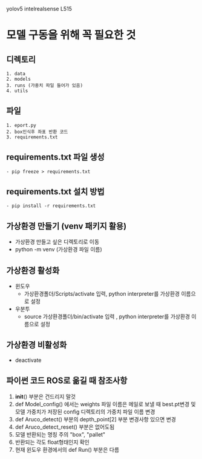 yolov5 intelrealsense L515

# 모델 구동을 위해 꼭 필요한 것
## 디렉토리 
    1. data
    2. models
    3. runs (가중치 파일 들어가 있음)
    4. utils
## 파일
    1. eport.py
    2. box인식후 좌표 반환 코드
    3. requirements.txt

## requirements.txt 파일 생성
    - pip freeze > requirements.txt
## requirements.txt 설치 방법
    - pip install -r requirements.txt

## 가상환경 만들기 (venv 패키지 활용)
   - 가상환경 만들고 싶은 디렉토리로 이동
   - python -m venv (가상환경 파일 이름)
## 가상환경 활성화
   - 윈도우
     - 가상환경폴더/Scripts/activate 입력, python interpreter를 가상환경 이름으로 설정
   - 우분투
     - source 가상환경폴더/bin/activate 입력 , python interpreter를 가상환경 이름으로 설정
## 가상환경 비활성화 
   - deactivate


## 파이썬 코드 ROS로 옮길 때 참조사항
1. __init__() 부분은 건드리지 말것
2. def Model_config() 에서는 weights 파일 이름은 메일로 보낼 때 best.pt변경 및 모델 가중치가 저장된 config 디렉토리의 가중치 파일 이름 변경
3. def Aruco_detect() 부분의 depth_point[2] 부분 변경사항 있으면 변경
4. def Aruco_detect_reset() 부분은 없어도됨
5. 모델 반환되는 명칭 주의 "box", "pallet"
6. 반환되는 각도 float형태인지 확인
7. 현재 윈도우 환경에서의 def Run() 부분은 다름
